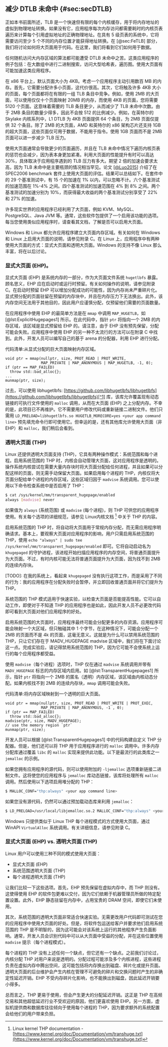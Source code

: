 ## 减少 DTLB 未命中 {#sec:secDTLB}

正如本书前面所述，TLB 是一个快速但有限的每个内核缓存，用于将内存地址的虚拟到物理地址转换。如果没有它，应用程序每次内存访问都需要耗时的内核页表遍历来计算每个引用虚拟地址的正确物理地址。在具有 5 级页表的系统中，它将需要访问至少 5 个不同的内存位置才能获得地址转换。在 [@sec:FeTLB] 部分，我们将讨论如何将大页面用于代码。在这里，我们将看到它们如何用于数据。

任何随机访问大内存区域的算法都可能遭受 DTLB 未命中之苦。这类应用程序的例子包括：在大数组中进行二进制搜索，访问大型哈希表，遍历图。使用大页面有可能加速这类应用程序。

在 x86 平台上，默认页面大小为 4KB。考虑一个应用程序主动引用数百 MB 的内存。首先，它需要分配许多小页面，这代价很高。其次，它将触及许多 4KB 大小的页面，每个页面都将在有限的一组 TLB 条目中竞争。例如，使用 2MB 的大页面，可以使用仅仅十个页面映射 20MB 的内存，而使用 4KB 的页面，您将需要 5120 个页面。这意味着需要的 TLB 条目更少，从而减少了 TLB 未命中次数。由于 2MB 条目的数量少得多，因此不会按 512 的比例减少。例如，在英特尔的 Skylake 内核系列中，L1 DTLB 为 4KB 页面提供 64 个条目，为 2MB 页面仅提供 32 个条目。除了 2MB 的大页面，AMD 和英特尔的 x86 架构芯片还支持 1GB 的超大页面，这些页面仅可用于数据，不能用于指令。使用 1GB 页面而不是 2MB 页面可以进一步减少 TLB 压力。

使用大页面通常会导致更少的页面遍历，并且在 TLB 未命中情况下遍历内核页表的惩罚也会减少，因为表本身更加紧凑。利用大页面的性能提升有时可以高达 30%，具体取决于应用程序遇到的 TLB 压力有多大。期望 2 倍的加速会要求太高，因为 TLB 未命中是主要瓶颈的情况相当罕见。论文 [[@Luo2015](../References.md#Luo2015)] 介绍了在 SPEC2006 benchmark 套件上使用大页面的评估。结果可以总结如下。在套件中的 29 个基准测试中，有 15 个的加速在 1% 以内，可以忽略不计。六个基准测试的加速范围在 1%-4% 之间。四个基准测试的加速范围在 4% 到 8% 之间。两个基准测试的加速分别为 10%，而获得最大收益的两个基准测试分别享受了 22% 和 27% 的加速。

许多现实世界的应用程序已经利用了大页面，例如 KVM、MySQL、PostgreSQL、Java JVM 等。通常，这些软件包提供了一个启用该功能的选项。每当您使用类似应用程序时，请查看其文档，了解是否可以启用大页面。

Windows 和 Linux 都允许应用程序建立大页面内存区域。有关如何在 Windows 和 Linux 上启用大页面的说明，请参见附录 C。在 Linux 上，应用程序中有两种使用大页面的方式：显式大页面和透明大页面。Windows 的支持不像 Linux 那么丰富，将在以后讨论。

### 显式大页面 (EHP)。

显式大页面 (EHP) 是系统内存的一部分，作为大页面文件系统 `hugetlbfs` 暴露。顾名思义，EHP 应在启动时或运行时预留。有关如何操作的说明，请参见附录 C。在启动时预留 EHP 可以增加分配成功的可能性，因为内存尚未严重碎片化。显式预分配的页面驻留在预留的内存块中，并且在内存压力下无法换出。此外，该内存空间无法用于其他目的，因此用户应谨慎分配，仅预留他们需要的页面数量。

在应用程序中使用 EHP 的最简单方法是在 `mmap` 中调用 `MAP_HUGETLB`，如 [@lst:ExplicitHugepages1] 所示。在此代码中，指针 `ptr` 将指向一个 2MB 的内存区域，该区域是显式预留给 EHP 的。请注意，由于 EHP 没有预先保留，分配可能会失败。应用程序中使用 EHP 的另一种不太流行的方法可以在附录 C 中找到。此外，开发人员可以编写自己的基于 arena 的分配器，利用 EHP 进行分配。

代码清单:从显式分配的巨大页面映射内存区域。

~~~~ {#lst:ExplicitHugepages1 .cpp}
void ptr = mmap(nullptr, size, PROT_READ | PROT_WRITE,
                MAP_PRIVATE | MAP_ANONYMOUS | MAP_HUGETLB, -1, 0);
if (ptr == MAP_FAILED)
  throw std::bad_alloc{};                
...
munmap(ptr, size);
~~~~~~~~~~~~~~~~~~~~~~~~~~~~~~~~~~~~~~~~~~~~~~~~~

过去，可以使用 libhugetlbfs: [https://github.com/libhugetlbfs/libhugetlbfs](https://github.com/libhugetlbfs/libhugetlbfs)[^1] 库，该库允许覆盖现有动态链接的可执行文件使用的 `malloc` 调用，从而在大页面 (EHP) 之上分配内存。不幸的是，此项目已不再维护。它不需要用户修改代码或重新链接二进制文件。他们只需用 `LD_PRELOAD=libhugetlbfs.so HUGETLB_MORECORE=yes <your app command line>` 预先填充命令行即可使用它。但幸运的是，还有其他库允许使用大页面（非 EHP）和 `malloc`，我们稍后会看到。

### 透明大页面 (THP)

Linux 还提供透明大页面支持 (THP)，它具有两种操作模式：系统范围和每个进程。启用系统范围的 THP 时，内核会自动管理大页面，这对应用程序是透明的。操作系统内核尝试在需要大量内存块时将大页面分配给任何进程，并且如果可以分配这样的页面，则无需手动保留大页面。如果启用每个进程的 THP，内核仅将大页面分配给单个进程的内存区域，这些区域归因于 `madvise` 系统调用。您可以使用以下命令检查系统中是否启用了 THP：

```bash
$ cat /sys/kernel/mm/transparent_hugepage/enabled
always [madvise] never
```

如果值为 `always` (系统范围) 或 `madvise` (每个进程)，则 THP 可供您的应用程序使用。有关每个选项的详细规范，请参见 Linux内核文档 [^2] 中关于 THP 的内容。

启用系统范围的 THP 时，将自动将大页面用于常规内存分配，而无需应用程序明确请求。基本上，要观察大页面对应用程序的影响，用户只需启用系统范围的 THP，使用 `echo "always" | sudo tee /sys/kernel/mm/transparent_hugepage/enabled` 即可。它将自动启动名为 `khugepaged` 的守护进程，该进程开始扫描应用程序的内存空间，将普通页面提升为大页面。不过，有时内核可能无法将普通页面提升为大页面，因为找不到 2MB 的连续内存块。

[TODO]: 在我的系统上，看起来 `khugepaged` 没有执行这项工作，而是采用了不同的行为：我的应用程序在分配失败时会暂停，并立即回收普通页面并将它们提升为 THP。

系统范围的 THP 模式适用于快速实验，以检查大页面是否能提高性能。它可以自动工作，即使对于不知道 THP 的应用程序也是如此，因此开发人员不必更改代码即可看到大页面对他们应用程序的好处。

启用系统范围的大页面时，应用程序最终可能会分配更多的内存资源。应用程序可能会映射一个大区域，但只触碰其中 1 个字节，在这种情况下，可能会分配一个 2MB 的页面而不是 4k 的页面，这毫无意义。这就是为什么可以禁用系统范围的 THP，只让它们存在于 MADV_HUGEPAGE madvise 区域中，我们将在下面讨论这一点。完成实验后，请记得禁用系统范围的 THP，因为它可能不会使系统上运行的每个应用程序都受益。

使用 `madvise`（每个进程）选项时，THP 仅在通过 `madvise` 系统调用并带有 `MADV_HUGEPAGE` 标志的内存区域内启用。如 [@lst:TransparentHugepages1] 所示，指针 `ptr` 将指向一个 2MB 的匿名（透明）内存区域，该区域由内核动态分配。如果内核找不到 2MB 的连续内存块，`mmap` 调用可能会失败。

代码清单:将内存区域映射到一个透明的巨大页面。

~~~~ {#lst:TransparentHugepages1 .cpp}
void ptr = mmap(nullptr, size, PROT_READ | PROT_WRITE | PROT_EXEC,
                MAP_PRIVATE | MAP_ANONYMOUS, -1 , 0);
if (ptr == MAP_FAILED)
  throw std::bad_alloc{};
madvise(ptr, size, MADV_HUGEPAGE);
// use the memory region `ptr`
munmap(ptr, size);
~~~~~~~~~~~~~~~~~~~~~~~~~~~~~~~~~~~~~~~~~~~~~~~~~

开发人员可以根据 [@lst:TransparentHugepages1] 中的代码构建自定义 THP 分配器。但是，他们还可以将 THP 用于应用程序进行的 `malloc` 调用中。许多内存分配库通过覆盖 `libc` 的 `malloc` 实现来提供此功能。以下是最流行的此类库之一 `jemalloc` 的示例。

如果您拥有应用程序的源代码，则可以使用附加的 `-ljemalloc` 选项重新链接二进制文件。这将使您的应用程序与 `jemalloc` 库动态链接，该库将处理所有 `malloc` 调用。然后使用以下选项启用堆分配的 THP：

```bash
$ MALLOC_CONF="thp:always" <your app command line>
```

如果您没有源代码，仍然可以通过预加载动态库来利用 `jemalloc`：

```bash
$ LD_PRELOAD=/usr/local/libjemalloc.so.2 MALLOC_CONF="thp:always" <your app command line>
```

Windows 只提供类似于 Linux THP 每个进程模式的方式使用大页面，通过 WinAPI `VirtualAlloc` 系统调用。有关详细信息，请参见附录 C。

### 显式大页面 (EHP) vs. 透明大页面 (THP)

Linux 用户可以使用三种不同的模式使用大页面：

* 显式大页面 (EHP)
* 系统范围透明大页面 (THP)
* 每个进程透明大页面 (THP)

让我们比较一下这些选项。首先，EHP 预先保留在虚拟内存中，而 THP 则没有。这使得使用 EHP 的软件包更难以交付，因为它们依赖于机器管理员所做的特定配置设置。此外，EHP 静态驻留在内存中，占用宝贵的 DRAM 空间，即使它们未使用。

其次，系统范围的透明大页面非常适合快速实验。无需更改用户代码即可测试在您的应用程序中使用大页面的好处。但是，将软件包运送给客户并要求他们启用系统范围的 THP 是不明智的，因为这可能会对该系统上运行的其他程序产生负面影响。通常，开发人员会识别代码中可以从大页面中受益的分配，并在这些位置使用 `madvise` 提示（每个进程模式）。

每个进程的 THP 没有上述任何一个缺点，但它还有一个缺点。之前我们讨论过，内核分配 THP 对用户来说是透明的。分配过程可能涉及多个内核进程，这些进程负责在虚拟内存中腾出空间，这可能包括将内存换出到磁盘、碎片化或提升页面。透明大页面的后台维护会产生内核在管理不可避免的碎片和交换问题时产生的非确定性延迟开销。EHP 不受内存碎片化影响，也不能换出到磁盘，因此延迟开销要小得多。

总而言之，THP 更易于使用，但会产生更大的分配延迟开销。这正是 THP 在高频交易和其他超低延迟行业不受欢迎的原因，他们更喜欢使用 EHP。另一方面，虚拟机提供商和数据库往往倾向于使用每个进程的 THP，因为要求额外的系统配置会给他们的用户带来负担。

[^1]: libhugetlbfs - [https://github.com/libhugetlbfs/libhugetlbfs](https://github.com/libhugetlbfs/libhugetlbfs).
[^2]: Linux kernel THP documentation - [https://www.kernel.org/doc/Documentation/vm/transhuge.txt](https://www.kernel.org/doc/Documentation/vm/transhuge.txt)
